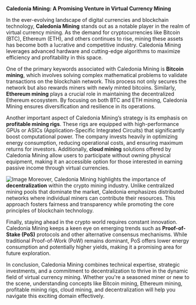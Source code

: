 **Caledonia Mining: A Promising Venture in Virtual Currency Mining**

In the ever-evolving landscape of digital currencies and blockchain technology, **Caledonia Mining** stands out as a notable player in the realm of virtual currency mining. As the demand for cryptocurrencies like Bitcoin (BTC), Ethereum (ETH), and others continues to rise, mining these assets has become both a lucrative and competitive industry. Caledonia Mining leverages advanced hardware and cutting-edge algorithms to maximize efficiency and profitability in this space.

One of the primary keywords associated with Caledonia Mining is **Bitcoin mining**, which involves solving complex mathematical problems to validate transactions on the blockchain network. This process not only secures the network but also rewards miners with newly minted bitcoins. Similarly, **Ethereum mining** plays a crucial role in maintaining the decentralized Ethereum ecosystem. By focusing on both BTC and ETH mining, Caledonia Mining ensures diversification and resilience in its operations.

Another important aspect of Caledonia Mining’s strategy is its emphasis on **profitable mining rigs**. These rigs are equipped with high-performance GPUs or ASICs (Application-Specific Integrated Circuits) that significantly boost computational power. The company invests heavily in optimizing energy consumption, reducing operational costs, and ensuring maximum returns for investors. Additionally, **cloud mining** solutions offered by Caledonia Mining allow users to participate without owning physical equipment, making it an accessible option for those interested in earning passive income through virtual currencies.


![Image](https://github.com/user-attachments/assets/31692037-0104-4703-abd1-696b6a7dd41b)
Moreover, Caledonia Mining highlights the importance of **decentralization** within the crypto mining industry. Unlike centralized mining pools that dominate the market, Caledonia emphasizes distributed networks where individual miners can contribute their resources. This approach fosters fairness and transparency while promoting the core principles of blockchain technology.

Finally, staying ahead in the crypto world requires constant innovation. Caledonia Mining keeps a keen eye on emerging trends such as **Proof-of-Stake (PoS)** protocols and other alternative consensus mechanisms. While traditional Proof-of-Work (PoW) remains dominant, PoS offers lower energy consumption and potentially higher yields, making it a promising area for future exploration.

In conclusion, Caledonia Mining combines technical expertise, strategic investments, and a commitment to decentralization to thrive in the dynamic field of virtual currency mining. Whether you're a seasoned miner or new to the scene, understanding concepts like Bitcoin mining, Ethereum mining, profitable mining rigs, cloud mining, and decentralization will help you navigate this exciting domain effectively.